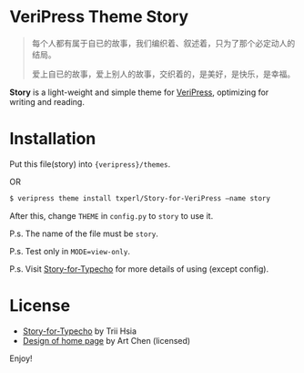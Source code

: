 # VeriPress Theme Story

> 每个人都有属于自已的故事，我们编织着、叙述着，只为了那个必定动人的结局。
> 
> 爱上自已的故事，爱上别人的故事，交织着的，是美好，是快乐，是幸福。

**Story** is a light-weight and simple theme for [VeriPress](https://github.com/veripress/veripress), optimizing for writing and reading.

# Installation

Put this file(story) into `{veripress}/themes`.

OR

```sh
$ veripress theme install txperl/Story-for-VeriPress —name story
```

After this, change `THEME` in `config.py` to `story` to use it.

P.s. The name of the file must be `story`.

P.s. Test only in `MODE=view-only`.

P.s. Visit [Story-for-Typecho](https://github.com/txperl/Story-for-Typecho) for more details of using (except config).

# License
- [Story-for-Typecho](https://github.com/txperl/Story-for-Typecho) by Trii Hsia
- [Design of home page](https://github.com/artchen/hexo-theme-element) by Art Chen (licensed)

Enjoy!
